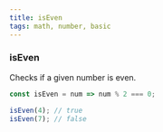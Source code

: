 ```yaml
---
title: isEven
tags: math, number, basic
---
```


### isEven

Checks if a given number is even.

```js
const isEven = num => num % 2 === 0;

isEven(4); // true
isEven(7); // false
